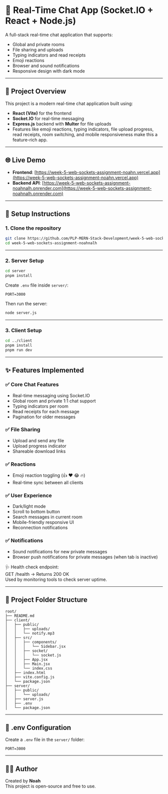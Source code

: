 # 💬 Real-Time Chat App (Socket.IO + React + Node.js)

A full-stack real-time chat application that supports:

- Global and private rooms  
- File sharing and uploads  
- Typing indicators and read receipts  
- Emoji reactions  
- Browser and sound notifications  
- Responsive design with dark mode

---

## 🧠 Project Overview

This project is a modern real-time chat application built using:

- **React (Vite)** for the frontend  
- **Socket.IO** for real-time messaging  
- **Express.js** backend with **Multer** for file uploads  
- Features like emoji reactions, typing indicators, file upload progress, read receipts, room switching, and mobile responsiveness make this a feature-rich app.

---

## 🌐 Live Demo

- **Frontend**: [https://week-5-web-sockets-assignment-noahn.vercel.app](https://week-5-web-sockets-assignment-noahn.vercel.app)  
- **Backend API**: [https://week-5-web-sockets-assignment-noahnalh.onrender.com](https://week-5-web-sockets-assignment-noahnalh.onrender.com)

---

## 🚀 Setup Instructions

### 1. Clone the repository

```bash
git clone https://github.com/PLP-MERN-Stack-Development/week-5-web-sockets-assignment-noahnalh.git
cd week-5-web-sockets-assignment-noahnalh
```

---

### 2. Server Setup

```bash
cd server
pnpm install
```

Create `.env` file inside `server/`:

```env
PORT=3000
```

Then run the server:

```bash
node server.js
```

---

### 3. Client Setup

```bash
cd ../client
pnpm install
pnpm run dev
```

---

## ✨ Features Implemented

### ✅ Core Chat Features

- Real-time messaging using Socket.IO  
- Global room and private 1:1 chat support  
- Typing indicators per room  
- Read receipts for each message  
- Pagination for older messages  

### ✅ File Sharing

- Upload and send any file  
- Upload progress indicator  
- Shareable download links  

### ✅ Reactions

- Emoji reaction toggling (👍 ❤️ 😂 🔥)  
- Real-time sync between all clients  

### ✅ User Experience

- Dark/light mode  
- Scroll to bottom button  
- Search messages in current room  
- Mobile-friendly responsive UI  
- Reconnection notifications  

### ✅ Notifications

- Sound notifications for new private messages  
- Browser push notifications for private messages (when tab is inactive)  


🩺 Health check endpoint:  
GET /health → Returns 200 OK  
Used by monitoring tools to check server uptime.


---

## 📁 Project Folder Structure

```
root/
├── README.md
├── client/
│   ├── public/
│   │   ├── uploads/
│   │   └── notify.mp3
│   ├── src/
│   │   ├── components/
│   │   │   └── Sidebar.jsx
│   │   ├── socket/
│   │   │   └── socket.js
│   │   ├── App.jsx
│   │   ├── Main.jsx
│   │   └── index.css
│   ├── index.html
│   ├── vite.config.js
│   └── package.json
├── server/
│   ├── public/
│   │   └── uploads/
│   ├── server.js
│   ├── .env
│   └── package.json
```

---

## 🧾 .env Configuration

Create a `.env` file in the `server/` folder:

```
PORT=3000
```

---

## 🧑‍💻 Author

Created by **Noah**  
This project is open-source and free to use.
